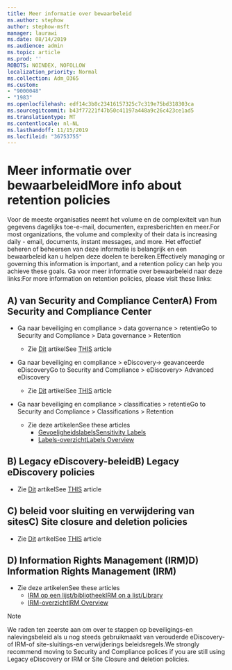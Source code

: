 ```yaml
---
title: Meer informatie over bewaarbeleid
ms.author: stephow
author: stephow-msft
manager: laurawi
ms.date: 08/14/2019
ms.audience: admin
ms.topic: article
ms.prod: ''
ROBOTS: NOINDEX, NOFOLLOW
localization_priority: Normal
ms.collection: Adm_O365
ms.custom:
- "9000048"
- "1983"
ms.openlocfilehash: edf14c3b8c23416157325c7c319e75bd318303ca
ms.sourcegitcommit: b43f77221f47b50c41197a448a9c26c423ce1ad5
ms.translationtype: MT
ms.contentlocale: nl-NL
ms.lasthandoff: 11/15/2019
ms.locfileid: "36753755"
---
```

# <a name="more-info-about-retention-policies"></a><span data-ttu-id="0f9f2-102">Meer informatie over bewaarbeleid</span><span class="sxs-lookup"><span data-stu-id="0f9f2-102">More info about retention policies</span></span>

<span data-ttu-id="0f9f2-103">Voor de meeste organisaties neemt het volume en de complexiteit van hun gegevens dagelijks toe-e-mail, documenten, expresberichten en meer.</span><span class="sxs-lookup"><span data-stu-id="0f9f2-103">For most organizations, the volume and complexity of their data is increasing daily - email, documents, instant messages, and more.</span></span> <span data-ttu-id="0f9f2-104">Het effectief beheren of beheersen van deze informatie is belangrijk en een bewaarbeleid kan u helpen deze doelen te bereiken.</span><span class="sxs-lookup"><span data-stu-id="0f9f2-104">Effectively managing or governing this information is important, and a retention policy can help you achieve these goals.</span></span> <span data-ttu-id="0f9f2-105">Ga voor meer informatie over bewaarbeleid naar deze links:</span><span class="sxs-lookup"><span data-stu-id="0f9f2-105">For more information on retention policies, please visit these links:</span></span>

## <a name="a-from-security-and-compliance-center"></a><span data-ttu-id="0f9f2-106">A) van Security and Compliance Center</span><span class="sxs-lookup"><span data-stu-id="0f9f2-106">A) From Security and Compliance Center</span></span>

- <span data-ttu-id="0f9f2-107">Ga naar beveiliging en compliance > data governance > retentie</span><span class="sxs-lookup"><span data-stu-id="0f9f2-107">Go to Security and Compliance > Data governance > Retention</span></span>
  - <span data-ttu-id="0f9f2-108">Zie [Dit](https://docs.microsoft.com/office365/securitycompliance/retention-policies) artikel</span><span class="sxs-lookup"><span data-stu-id="0f9f2-108">See [THIS](https://docs.microsoft.com/office365/securitycompliance/retention-policies) article</span></span>

- <span data-ttu-id="0f9f2-109">Ga naar beveiliging en compliance > eDiscovery-> geavanceerde eDiscovery</span><span class="sxs-lookup"><span data-stu-id="0f9f2-109">Go to Security and Compliance > eDiscovery> Advanced eDiscovery</span></span> 
  - <span data-ttu-id="0f9f2-110">Zie [Dit](https://docs.microsoft.com/office365/securitycompliance/ediscovery-cases) artikel</span><span class="sxs-lookup"><span data-stu-id="0f9f2-110">See [THIS](https://docs.microsoft.com/office365/securitycompliance/ediscovery-cases) article</span></span>

- <span data-ttu-id="0f9f2-111">Ga naar beveiliging en compliance > classificaties > retentie</span><span class="sxs-lookup"><span data-stu-id="0f9f2-111">Go to Security and Compliance > Classifications > Retention</span></span>
  - <span data-ttu-id="0f9f2-112">Zie deze artikelen</span><span class="sxs-lookup"><span data-stu-id="0f9f2-112">See these articles</span></span>
    - [<span data-ttu-id="0f9f2-113">Gevoeligheidslabels</span><span class="sxs-lookup"><span data-stu-id="0f9f2-113">Sensitivity Labels</span></span>](https://docs.microsoft.com/office365/securitycompliance/sensitivity-labels)
    - [<span data-ttu-id="0f9f2-114">Labels-overzicht</span><span class="sxs-lookup"><span data-stu-id="0f9f2-114">Labels Overview</span></span>](https://docs.microsoft.com/office365/securitycompliance/labels)

## <a name="b-legacy-ediscovery-policies"></a><span data-ttu-id="0f9f2-115">B) Legacy eDiscovery-beleid</span><span class="sxs-lookup"><span data-stu-id="0f9f2-115">B) Legacy eDiscovery policies</span></span>

- <span data-ttu-id="0f9f2-116">Zie [Dit](https://support.office.com/article/Set-up-an-eDiscovery-Center-in-SharePoint-Online-A18F8975-AA7F-43B4-A7D6-001D14744D8E) artikel</span><span class="sxs-lookup"><span data-stu-id="0f9f2-116">See [THIS](https://support.office.com/article/Set-up-an-eDiscovery-Center-in-SharePoint-Online-A18F8975-AA7F-43B4-A7D6-001D14744D8E) article</span></span>

## <a name="c-site-closure-and-deletion-policies"></a><span data-ttu-id="0f9f2-117">C) beleid voor sluiting en verwijdering van sites</span><span class="sxs-lookup"><span data-stu-id="0f9f2-117">C) Site closure and deletion policies</span></span>

- <span data-ttu-id="0f9f2-118">Zie [Dit](https://support.office.com/article/Use-policies-for-site-closure-and-deletion-A8280D82-27FD-48C5-9ADF-8A5431208BA5) artikel</span><span class="sxs-lookup"><span data-stu-id="0f9f2-118">See [THIS](https://support.office.com/article/Use-policies-for-site-closure-and-deletion-A8280D82-27FD-48C5-9ADF-8A5431208BA5) article</span></span>  

## <a name="d-information-rights-management-irm"></a><span data-ttu-id="0f9f2-119">D) Information Rights Management (IRM)</span><span class="sxs-lookup"><span data-stu-id="0f9f2-119">D) Information Rights Management (IRM)</span></span>

- <span data-ttu-id="0f9f2-120">Zie deze artikelen</span><span class="sxs-lookup"><span data-stu-id="0f9f2-120">See these articles</span></span>
  - [<span data-ttu-id="0f9f2-121">IRM op een lijst/bibliotheek</span><span class="sxs-lookup"><span data-stu-id="0f9f2-121">IRM on a list/Library</span></span>](https://support.office.com/article/apply-information-rights-management-to-a-list-or-library-3bdb5c4e-94fc-4741-b02f-4e7cc3c54aa1)
  - [<span data-ttu-id="0f9f2-122">IRM-overzicht</span><span class="sxs-lookup"><span data-stu-id="0f9f2-122">IRM Overview</span></span>](https://support.office.com/article/create-and-apply-information-management-policies-eb501fe9-2ef6-4150-945a-65a6451ee9e9)

> [!Note]
> <span data-ttu-id="0f9f2-123">We raden ten zeerste aan om over te stappen op beveiligings-en nalevingsbeleid als u nog steeds gebruikmaakt van verouderde eDiscovery-of IRM-of site-sluitings-en verwijderings beleidsregels.</span><span class="sxs-lookup"><span data-stu-id="0f9f2-123">We strongly recommend moving to Security and Compliance polices if you are still using Legacy eDiscovery or IRM or Site Closure and deletion policies.</span></span>

